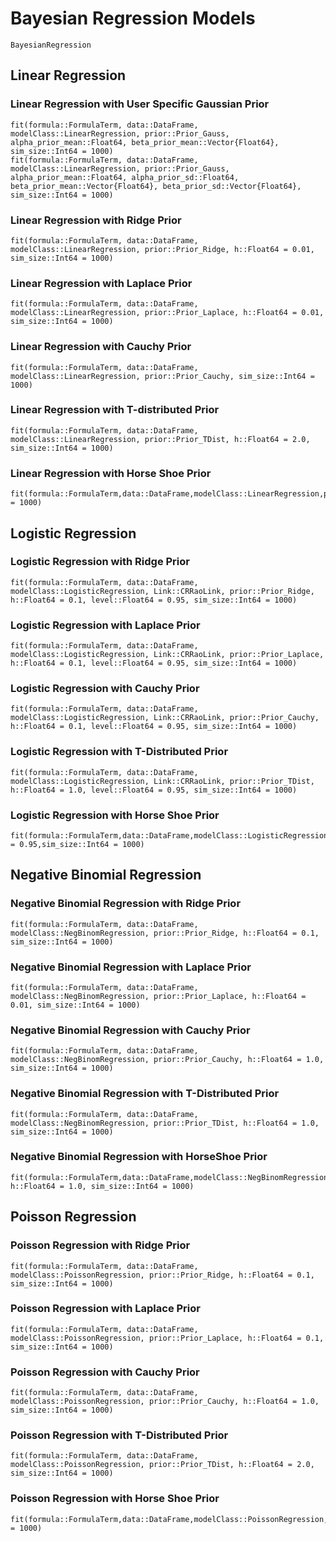 # Bayesian Regression Models

```@docs
BayesianRegression
```

## Linear Regression

### Linear Regression with User Specific Gaussian Prior
```@docs
fit(formula::FormulaTerm, data::DataFrame, modelClass::LinearRegression, prior::Prior_Gauss, alpha_prior_mean::Float64, beta_prior_mean::Vector{Float64}, sim_size::Int64 = 1000)
fit(formula::FormulaTerm, data::DataFrame, modelClass::LinearRegression, prior::Prior_Gauss, alpha_prior_mean::Float64, alpha_prior_sd::Float64, beta_prior_mean::Vector{Float64}, beta_prior_sd::Vector{Float64}, sim_size::Int64 = 1000)
```

### Linear Regression with Ridge Prior
```@docs
fit(formula::FormulaTerm, data::DataFrame, modelClass::LinearRegression, prior::Prior_Ridge, h::Float64 = 0.01, sim_size::Int64 = 1000)
```

### Linear Regression with Laplace Prior
```@docs
fit(formula::FormulaTerm, data::DataFrame, modelClass::LinearRegression, prior::Prior_Laplace, h::Float64 = 0.01, sim_size::Int64 = 1000)
```
### Linear Regression with Cauchy Prior
```@docs
fit(formula::FormulaTerm, data::DataFrame, modelClass::LinearRegression, prior::Prior_Cauchy, sim_size::Int64 = 1000)
```
### Linear Regression with T-distributed Prior
```@docs
fit(formula::FormulaTerm, data::DataFrame, modelClass::LinearRegression, prior::Prior_TDist, h::Float64 = 2.0, sim_size::Int64 = 1000)
```
### Linear Regression with Horse Shoe Prior
```@docs
fit(formula::FormulaTerm,data::DataFrame,modelClass::LinearRegression,prior::Prior_HorseShoe,sim_size::Int64 = 1000)
```

## Logistic Regression

### Logistic Regression with Ridge Prior
```@docs
fit(formula::FormulaTerm, data::DataFrame, modelClass::LogisticRegression, Link::CRRaoLink, prior::Prior_Ridge, h::Float64 = 0.1, level::Float64 = 0.95, sim_size::Int64 = 1000)
```
### Logistic Regression with Laplace Prior
```@docs
fit(formula::FormulaTerm, data::DataFrame, modelClass::LogisticRegression, Link::CRRaoLink, prior::Prior_Laplace, h::Float64 = 0.1, level::Float64 = 0.95, sim_size::Int64 = 1000)
```
### Logistic Regression with Cauchy Prior
```@docs
fit(formula::FormulaTerm, data::DataFrame, modelClass::LogisticRegression, Link::CRRaoLink, prior::Prior_Cauchy, h::Float64 = 0.1, level::Float64 = 0.95, sim_size::Int64 = 1000)
```
### Logistic Regression with T-Distributed Prior
```@docs
fit(formula::FormulaTerm, data::DataFrame, modelClass::LogisticRegression, Link::CRRaoLink, prior::Prior_TDist, h::Float64 = 1.0, level::Float64 = 0.95, sim_size::Int64 = 1000)
```

### Logistic Regression with Horse Shoe Prior
```@docs
fit(formula::FormulaTerm,data::DataFrame,modelClass::LogisticRegression,Link::CRRaoLink,prior::Prior_HorseShoe,level::Float64 = 0.95,sim_size::Int64 = 1000)
```

## Negative Binomial Regression

### Negative Binomial Regression with Ridge Prior
```@docs
fit(formula::FormulaTerm, data::DataFrame, modelClass::NegBinomRegression, prior::Prior_Ridge, h::Float64 = 0.1, sim_size::Int64 = 1000)
```

### Negative Binomial Regression with Laplace Prior
```@docs
fit(formula::FormulaTerm, data::DataFrame, modelClass::NegBinomRegression, prior::Prior_Laplace, h::Float64 = 0.01, sim_size::Int64 = 1000)
```
### Negative Binomial Regression with Cauchy Prior
```@docs
fit(formula::FormulaTerm, data::DataFrame, modelClass::NegBinomRegression, prior::Prior_Cauchy, h::Float64 = 1.0, sim_size::Int64 = 1000)
```

### Negative Binomial Regression with T-Distributed Prior
```@docs
fit(formula::FormulaTerm, data::DataFrame, modelClass::NegBinomRegression, prior::Prior_TDist, h::Float64 = 1.0, sim_size::Int64 = 1000)
```

### Negative Binomial Regression with HorseShoe Prior
```@docs
fit(formula::FormulaTerm,data::DataFrame,modelClass::NegBinomRegression,prior::Prior_HorseShoe, h::Float64 = 1.0, sim_size::Int64 = 1000)
```

## Poisson Regression

### Poisson Regression with Ridge Prior
```@docs
fit(formula::FormulaTerm, data::DataFrame, modelClass::PoissonRegression, prior::Prior_Ridge, h::Float64 = 0.1, sim_size::Int64 = 1000)
```
### Poisson Regression with Laplace Prior
```@docs
fit(formula::FormulaTerm, data::DataFrame, modelClass::PoissonRegression, prior::Prior_Laplace, h::Float64 = 0.1, sim_size::Int64 = 1000)
```
### Poisson Regression with Cauchy Prior
```@docs
fit(formula::FormulaTerm, data::DataFrame, modelClass::PoissonRegression, prior::Prior_Cauchy, h::Float64 = 1.0, sim_size::Int64 = 1000)
```
### Poisson Regression with T-Distributed Prior
```@docs
fit(formula::FormulaTerm, data::DataFrame, modelClass::PoissonRegression, prior::Prior_TDist, h::Float64 = 2.0, sim_size::Int64 = 1000)
```

### Poisson Regression with Horse Shoe Prior
```@docs
fit(formula::FormulaTerm,data::DataFrame,modelClass::PoissonRegression,prior::Prior_HorseShoe,sim_size::Int64 = 1000)
```
